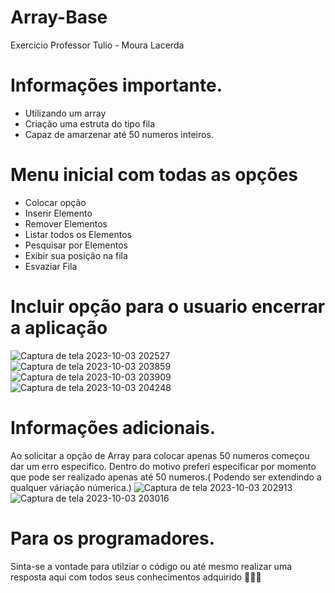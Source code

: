 # Array-Base
Exercicio Professor Tulio - Moura Lacerda

# Informações importante.
- Utilizando um array
- Criação uma estruta do tipo fila
- Capaz de amarzenar até 50 numeros inteiros.

# Menu inicial com todas as opções
- Colocar opção
- Inserir Elemento
- Remover Elementos
- Listar todos os Elementos
- Pesquisar por Elementos
- Exibir sua posição na fila
- Esvaziar Fila
  
# Incluir opção para o usuario encerrar a aplicação

![Captura de tela 2023-10-03 202527](https://github.com/Dev-RichardZamoner/Array-Base/assets/130820445/a10448ef-15ad-4400-bda2-b1cdbfe0b757)
![Captura de tela 2023-10-03 203859](https://github.com/Dev-RichardZamoner/Array-Base/assets/130820445/342dbc27-71a1-4002-8629-176e64b55e80)
![Captura de tela 2023-10-03 203909](https://github.com/Dev-RichardZamoner/Array-Base/assets/130820445/db6fb82b-5047-4838-aa66-445c4d60dc16)
![Captura de tela 2023-10-03 204248](https://github.com/Dev-RichardZamoner/Array-Base/assets/130820445/98ae392b-7bc7-4210-9c13-a87b9c52f0d2)

# Informações adicionais.
Ao solicitar a opção de Array para colocar apenas 50 numeros começou dar um erro especifico.
Dentro do motivo preferi especificar por momento que pode ser realizado apenas até 50 numeros.( Podendo ser extendindo a qualquer váriação númerica.)
![Captura de tela 2023-10-03 202913](https://github.com/Dev-RichardZamoner/Array-Base/assets/130820445/5c9a0337-1c28-4b59-bc69-987393cb04ec)
![Captura de tela 2023-10-03 203016](https://github.com/Dev-RichardZamoner/Array-Base/assets/130820445/4b9c631d-3846-4121-96cf-b566ebb5cdc0)


# Para os programadores.
Sinta-se a vontade para utilziar o código ou até mesmo realizar uma resposta aqui com todos seus conhecimentos adquirido 👨‍💻🚀
